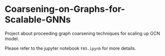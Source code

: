 # Coarsening-on-Graphs-for-Scalable-GNNs
Project about proceeding graph coarsening techniques for scaling up GCN model.

Please refer to the jupyter notebook `FAS.ipynb` for more details.